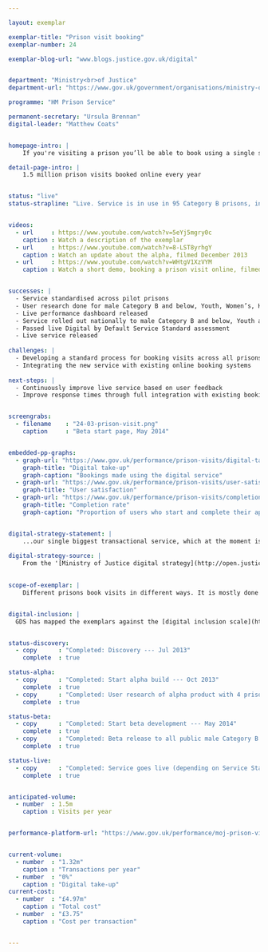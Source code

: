 ```yaml
---

layout: exemplar

exemplar-title: "Prison visit booking"
exemplar-number: 24

exemplar-blog-url: "www.blogs.justice.gov.uk/digital"


department: "Ministry<br>of Justice"
department-url: "https://www.gov.uk/government/organisations/ministry-of-justice"

programme: "HM Prison Service"

permanent-secretary: "Ursula Brennan"
digital-leader: "Matthew Coats"


homepage-intro: |
    If you're visiting a prison you’ll be able to book using a single service, offering a simpler, faster experience for families, friends and professionals

detail-page-intro: |
    1.5 million prison visits booked online every year


status: "live"
status-strapline: "Live. Service is in use in 95 Category B prisons, including Youth and Women’s."


videos:
  - url     : https://www.youtube.com/watch?v=5eYj5mgry0c
    caption : Watch a description of the exemplar
  - url     : https://www.youtube.com/watch?v=8-LST8yrhgY
    caption : Watch an update about the alpha, filmed December 2013
  - url     : https://www.youtube.com/watch?v=WHtgV1XzVYM
    caption : Watch a short demo, booking a prison visit online, filmed January 2014


successes: |
  - Service standardised across pilot prisons
  - User research done for male Category B and below, Youth, Women’s, High Security Estate (Category A) and Contracted Out prisons 
  - Live performance dashboard released
  - Service rolled out nationally to male Category B and below, Youth and Women’s prisons
  - Passed live Digital by Default Service Standard assessment
  - Live service released
  
challenges: |
  - Developing a standard process for booking visits across all prisons
  - Integrating the new service with existing online booking systems
  
next-steps: |
  - Continuously improve live service based on user feedback
  - Improve response times through full integration with existing booking systems


screengrabs:
  - filename    : "24-03-prison-visit.png"
    caption     : "Beta start page, May 2014"


embedded-pp-graphs:
  - graph-url: "https://www.gov.uk/performance/prison-visits/digital-takeup"
    graph-title: "Digital take-up"
    graph-caption: "Bookings made using the digital service"
  - graph-url: "https://www.gov.uk/performance/prison-visits/user-satisfaction"
    graph-title: "User satisfaction"
  - graph-url: "https://www.gov.uk/performance/prison-visits/completion-rate"
    graph-title: "Completion rate"
    graph-caption: "Proportion of users who start and complete their application using the digital service"


digital-strategy-statement: |
    ...our single biggest transactional service, which at the moment is a phone- or email-based, manual data entry system.
    
digital-strategy-source: |
    From the '[Ministry of Justice digital strategy](http://open.justice.gov.uk/digital-strategy/)' – December 2012
    

scope-of-exemplar: |
    Different prisons book visits in different ways. It is mostly done by phone or email and often requires family members to spend a long time getting through on the phone. A digital channel will cut administrative costs to the National Offender Management Service (NOMS) and make the process easier for families --- encouraging more to visit --- and more efficient for professional visitors.


digital-inclusion: |
  GDS has mapped the exemplars against the [digital inclusion scale](https://www.gov.uk/government/publications/government-digital-inclusion-strategy/government-digital-inclusion-strategy#measuring-digital-exclusion) to help show where these services may be difficult for some people to use. [See the rating for Prison Visit booking](https://www.gov.uk/government/publications/government-digital-inclusion-strategy/exemplar-services-and-identity-assurance-how-complex-they-are#prison-visit-booking)


status-discovery:
  - copy      : "Completed: Discovery --- Jul 2013"
    complete  : true

status-alpha:
  - copy      : "Completed: Start alpha build --- Oct 2013"
    complete  : true
  - copy      : "Completed: User research of alpha product with 4 prisons --- Dec 2013 to Apr 2014"
    complete  : true

status-beta:
  - copy      : "Completed: Start beta development --- May 2014"
    complete  : true
  - copy      : "Completed: Beta release to all public male Category B and below, Youth and Women’s prisons in England and Wales --- Jun 2014"
    complete  : true

status-live:
  - copy      : "Completed: Service goes live (depending on Service Standard Assessment) --- Sep 2014"
    complete  : true


anticipated-volume:
  - number  : 1.5m
    caption : Visits per year


performance-platform-url: "https://www.gov.uk/performance/moj-prison-visit-booking"


current-volume:
  - number  : "1.32m"
    caption : "Transactions per year"
  - number  : "0%"
    caption : "Digital take-up"
current-cost:
  - number  : "£4.97m"
    caption : "Total cost"
  - number  : "£3.75"
    caption : "Cost per transaction"


---
```



